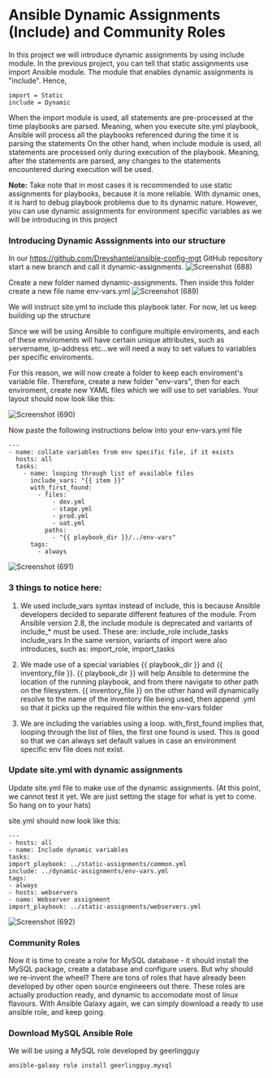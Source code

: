 # Ansible Dynamic Assignments (Include) and Community Roles
In this project we will introduce dynamic assignments by using include module. In the previous project, you can tell that static assignments use import Ansible module. The module that enables dynamic assignments is "include". Hence,
```
import = Static
include = Dynamic
```

When the import module is used, all statements are pre-processed at the time playbooks are parsed. Meaning, when you execute site.yml playbook, Ansible will process all the playbooks referenced during the time it is parsing the statements On the other hand, when include module is used, all statements are processed only during execution of the playbook. Meaning, after the statements are parsed, any changes to the statements encountered during execution will be used.

**Note:** Take note that in most cases it is recommended to use static assignments for playbooks, because it is more reliable. With dynamic ones, it is hard to debug playbook problems due to its dynamic nature. However, you can use dynamic assignments for environment specific variables as we will be introducing in this project

### Introducing Dynamic Asssignments into our structure
In our https://github.com/Dreyshantel/ansible-config-mgt GitHub repository start a new branch and call it dynamic-assignments.
![Screenshot (688)](https://github.com/user-attachments/assets/dbe0589f-9381-4a45-95de-337162d173c8)


Create a new folder named dynamic-assignments. Then inside this folder create a new file name env-vars.yml
![Screenshot (689)](https://github.com/user-attachments/assets/0c1a7915-eed4-4d69-9fdf-3a0b3cad9db3)

We will instruct site.yml to include this playbook later. For now, let us keep building up the structure

Since we will be using Ansible to configure multiple enviroments, and each of these enviroments will have certain unique attributes, such as servername, ip-address etc...we will need a way to set values to variables per specific enviroments.

For this reason, we will now create a folder to keep each enviroment's variable file. Therefore, create a new folder "env-vars", then for each enviroment, create new YAML files which we will use to set variables. Your layout should now look like this:

![Screenshot (690)](https://github.com/user-attachments/assets/7af2b608-4080-46c4-8363-c9f5ddc61966)

Now paste the following instructions below into your env-vars.yml file
```
---
- name: collate variables from env specific file, if it exists
  hosts: all
  tasks:
    - name: looping through list of available files
      include_vars: "{{ item }}"
      with_first_found:
        - files:
            - dev.yml
            - stage.yml
            - prod.yml
            - uat.yml
          paths:
            - "{{ playbook_dir }}/../env-vars"
      tags:
        - always
```

![Screenshot (691)](https://github.com/user-attachments/assets/8eeef1c5-c602-41c8-add0-4da39c60b900)

### 3 things to notice here:
1. We used include_vars syntax instead of include, this is because Ansible developers decided to separate different features of the module. From Ansible version 2.8, the include module is deprecated and variants of include_* must be used. These are: include_role include_tasks include_vars In the same version, variants of import were also introduces, such as: import_role, import_tasks

2. We made use of a special variables {{ playbook_dir }} and {{ inventory_file }}. {{ playbook_dir }} will help Ansible to determine the location of the running playbook, and from there navigate to other path on the filesystem. {{ inventory_file }} on the other hand will dynamically resolve to the name of the inventory file being used, then append .yml so that it picks up the required file within the env-vars folder

3. We are including the variables using a loop. with_first_found implies that, looping through the list of files, the first one found is used. This is good so that we can always set default values in case an environment specific env file does not exist.

### Update site.yml with dynamic assignments
Update site.yml file to make use of the dynamic assignments. (At this point, we cannot test it yet. We are just setting the stage for what is yet to come. So hang on to your hats)

site.yml should now look like this:

```
---
- hosts: all
- name: Include dynamic variables
tasks:
import_playbook: ../static-assignments/common.yml
include: ../dynamic-assignments/env-vars.yml
tags:
- always
- hosts: webservers
- name: Webserver assignment
import_playbook: ../static-assignments/webservers.yml
```

![Screenshot (692)](https://github.com/user-attachments/assets/8fd5da35-e353-4284-830a-ec0eb3d1f5e3)


### Community Roles
Now it is time to create a rolw for MySQL database - it should install the MySQL package, create a database and configure users. But why should we re-invent the wheel? There are tons of roles that have already been developed by other open source engineeers out there. These roles are actually production ready, and dynamic to accomodate most of linux flavours. With Ansible Galaxy again, we can simply download a ready to use ansible role, and keep going.

### Download MySQL Ansible Role
We will be using a MySQL role developed by geerlingguy
```
ansible-galaxy role install geerlingguy.mysql
```
